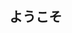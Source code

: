 ## ようこそ

<!--
**j0world/j0world** is a ✨ _special_ ✨ repository because its `README.md` (this file) appears on your GitHub profile.

I'm a Software Engineering student in Germany.

- Currently learning ML
- Interestied in Autonomous systems

## skills
![Python](https://img.shields.io/badge/python-3670A0?style=for-the-badge&logo=python&logoColor=ffdd54)
![JavaScript](https://img.shields.io/badge/javascript-%23323330.svg?style=for-the-badge&logo=javascript&logoColor=%23F7DF1E)

## get in touch
- **[LinkedIn]**(https://www.linkedin.com/in/jonas-matenia-383612252/)
